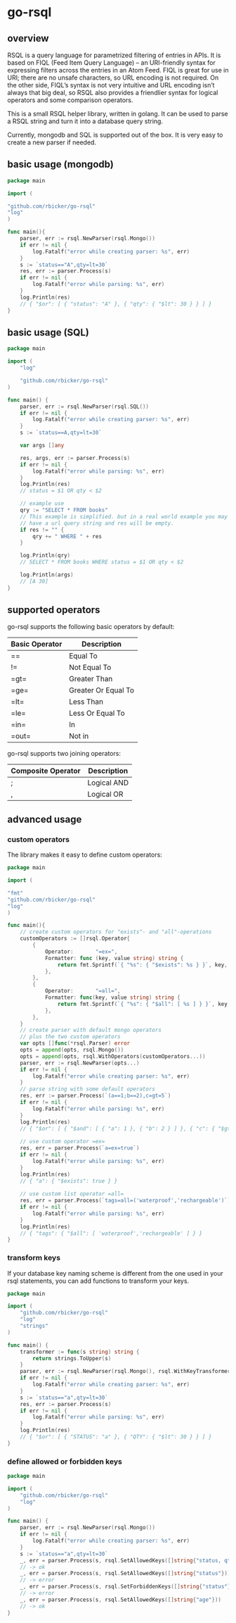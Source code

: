 # go-rsql

## overview

RSQL is a query language for parametrized filtering of entries in APIs. 
It is based on FIQL (Feed Item Query Language) – an URI-friendly syntax for expressing filters across the entries in an Atom Feed.
FIQL is great for use in URI; there are no unsafe characters, so URL encoding is not required.
On the other side, FIQL’s syntax is not very intuitive and URL encoding isn’t always that big deal,
so RSQL also provides a friendlier syntax for logical operators and some comparison operators.

This is a small RSQL helper library, written in golang.
It can be used to parse a RSQL string and turn it into a database query string.

Currently, mongodb and SQL is supported out of the box. It is very easy to create a new parser if needed.

## basic usage (mongodb)

```go
package main

import (

"github.com/rbicker/go-rsql"
"log"
)

func main(){
	parser, err := rsql.NewParser(rsql.Mongo())
	if err != nil {
		log.Fatalf("error while creating parser: %s", err)
	}
	s := `status=="A",qty=lt=30`
	res, err := parser.Process(s)
	if err != nil {
		log.Fatalf("error while parsing: %s", err)
	}
	log.Println(res)
	// { "$or": [ { "status": "A" }, { "qty": { "$lt": 30 } } ] }
}
```

## basic usage (SQL)

```go
package main

import (
	"log"

	"github.com/rbicker/go-rsql"
)

func main() {
	parser, err := rsql.NewParser(rsql.SQL())
	if err != nil {
		log.Fatalf("error while creating parser: %s", err)
	}
	s := `status==A,qty=lt=30`

	var args []any

	res, args, err := parser.Process(s)
	if err != nil {
		log.Fatalf("error while parsing: %s", err)
	}
	log.Println(res)
	// status = $1 OR qty < $2

	// example use
	qry := "SELECT * FROM books"
	// This example is simplified. but in a real world example you may not
	// have a url query string and res will be empty.
	if res != "" {
		qry += " WHERE " + res
	}

	log.Println(qry)
	// SELECT * FROM books WHERE status = $1 OR qty < $2

	log.Println(args)
	// [A 30]
}
```

## supported operators

go-rsql supports the following basic operators by default:

| Basic Operator | Description         |
|----------------|---------------------|
| ==             | Equal To            |
| !=             | Not Equal To        |
| =gt=           | Greater Than        |
| =ge=           | Greater Or Equal To |
| =lt=           | Less Than           |
| =le=           | Less Or Equal To    |
| =in=           | In                  |
| =out=          | Not in              |

go-rsql supports two joining operators:

| Composite Operator | Description         |
|--------------------|---------------------|
| ;                  | Logical AND         |
| ,                  | Logical OR          |


## advanced usage 

### custom operators

The library makes it easy to define custom operators:
```go
package main

import (

"fmt"
"github.com/rbicker/go-rsql"
"log"
)

func main(){
    // create custom operators for "exists"- and "all"-operations
    customOperators := []rsql.Operator{
        {
            Operator:       "=ex=",
            Formatter: func (key, value string) string {
                return fmt.Sprintf(`{ "%s": { "$exists": %s } }`, key, value)
            },
        },
        {
            Operator:       "=all=",
            Formatter: func(key, value string) string {
                return fmt.Sprintf(`{ "%s": { "$all": [ %s ] } }`, key, value[1:len(value)-1])
            },
        },
    }
    // create parser with default mongo operators
    // plus the two custom operators
    var opts []func(*rsql.Parser) error
    opts = append(opts, rsql.Mongo())
    opts = append(opts, rsql.WithOperators(customOperators...))
	parser, err := rsql.NewParser(opts...)
	if err != nil {
		log.Fatalf("error while creating parser: %s", err)
	}
    // parse string with some default operators
    res, err := parser.Process(`(a==1;b==2),c=gt=5`)
	if err != nil {
		log.Fatalf("error while parsing: %s", err)
	}
	log.Println(res)
	// { "$or": [ { "$and": [ { "a": 1 }, { "b": 2 } ] }, { "c": { "$gt": 5 } } ] }
    
    // use custom operator =ex=
	res, err = parser.Process(`a=ex=true`)
	if err != nil {
		log.Fatalf("error while parsing: %s", err)
	}
	log.Println(res)
	// { "a": { "$exists": true } }
    
    // use custom list operator =all=
	res, err = parser.Process(`tags=all=('waterproof','rechargeable')`)
	if err != nil {
		log.Fatalf("error while parsing: %s", err)
	}
	log.Println(res)
	// { "tags": { "$all": [ 'waterproof','rechargeable' ] } }
}
```

### transform keys

If your database key naming scheme is different from the one used in your rsql statements, you can add functions to transform your keys.

```go
package main

import (
	"github.com/rbicker/go-rsql"
	"log"
	"strings"
)

func main() {
	transformer := func(s string) string {
		return strings.ToUpper(s)
	}
	parser, err := rsql.NewParser(rsql.Mongo(), rsql.WithKeyTransformers(transformer))
	if err != nil {
		log.Fatalf("error while creating parser: %s", err)
	}
	s := `status=="a",qty=lt=30`
	res, err := parser.Process(s)
	if err != nil {
		log.Fatalf("error while parsing: %s", err)
	}
	log.Println(res)
	// { "$or": [ { "STATUS": "a" }, { "QTY": { "$lt": 30 } } ] }
}
```

### define allowed or forbidden keys

```go
package main

import (
	"github.com/rbicker/go-rsql"
	"log"
)

func main() {
	parser, err := rsql.NewParser(rsql.Mongo())
	if err != nil {
		log.Fatalf("error while creating parser: %s", err)
	}
	s := `status=="a",qty=lt=30`
	_, err = parser.Process(s, rsql.SetAllowedKeys([]string{"status, qty"}))
	// -> ok
	_, err = parser.Process(s, rsql.SetAllowedKeys([]string{"status"}))
	// -> error
	_, err = parser.Process(s, rsql.SetForbiddenKeys([]string{"status"}))
	// -> error
	_, err = parser.Process(s, rsql.SetAllowedKeys([]string{"age"}))
	// -> ok
}
```